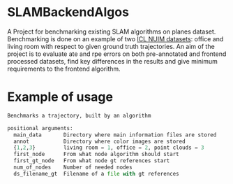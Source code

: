 # SLAMBackendAlgos

A Project for benchmarking existing SLAM algorithms on planes dataset.
Benchmarking is done on an example of two [ICL NUIM datasets](https://www.doc.ic.ac.uk/~ahanda/VaFRIC/iclnuim.html):
office and living room with respect to given ground truth trajectories. An aim of the project is to evaluate ate and rpe
errors on both pre-annotated and frontend processed datasets, find key differences in the results and give minimum
requirements to the frontend algorithm.

# Example of usage
```python
Benchmarks a trajectory, built by an algorithm

positional arguments:
  main_data       Directory where main information files are stored
  annot           Directory where color images are stored
  {1,2,3}         living room = 1, office = 2, point clouds = 3
  first_node      From what node algorithm should start
  first_gt_node   From what node gt references start
  num_of_nodes    Number of needed nodes
  ds_filename_gt  Filename of a file with gt references

```
